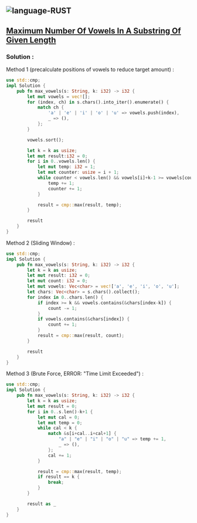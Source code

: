 ![language-RUST](https://img.shields.io/badge/%20-RUST-8d4004?style=for-the-badge&logo=RUST)
---

## [Maximum Number Of Vowels In A Substring Of Given Length](https://leetcode.com/problems/maximum-number-of-vowels-in-a-substring-of-given-length)

### Solution :

Method 1 (precalculate positions of vowels to reduce target amount) :
```rust
use std::cmp;
impl Solution {
    pub fn max_vowels(s: String, k: i32) -> i32 {
        let mut vowels = vec![];
        for (index, ch) in s.chars().into_iter().enumerate() {
            match ch {
                'a' | 'e' | 'i' | 'o' | 'u' => vowels.push(index),
                _ => (),
            };
        }

        vowels.sort();

        let k = k as usize;
        let mut result:i32 = 0;
        for i in 0..vowels.len() {
            let mut temp: i32 = 1;
            let mut counter: usize = i + 1;
            while counter < vowels.len() && vowels[i]+k-1 >= vowels[counter] {
                temp += 1;
                counter += 1;
            }

            result = cmp::max(result, temp);
        }

        result
    }
}
```

Method 2 (Sliding Window) :
```rust
use std::cmp;
impl Solution {
    pub fn max_vowels(s: String, k: i32) -> i32 {
        let k = k as usize;
        let mut result: i32 = 0;
        let mut count: i32 = 0;
        let mut vowels: Vec<char> = vec!['a', 'e', 'i', 'o', 'u'];
        let chars: Vec<char> = s.chars().collect();
        for index in 0..chars.len() {
            if index >= k && vowels.contains(&chars[index-k]) {
                count -= 1;
            }
            if vowels.contains(&chars[index]) {
                count += 1;
            }
            result = cmp::max(result, count);
        }

        result
    }
}
```

Method 3 (Brute Force, ERROR: "Time Limit Exceeded") :
```rust
use std::cmp;
impl Solution {
    pub fn max_vowels(s: String, k: i32) -> i32 {
        let k = k as usize;
        let mut result = 0;
        for i in 0..s.len()-k+1 {
            let mut cal = 0;
            let mut temp = 0;
            while cal < k {
                match &s[i+cal..i+cal+1] {
                    "a" | "e" | "i" | "o" | "u" => temp += 1,
                    _ => (),
                };
                cal += 1;
            }

            result = cmp::max(result, temp);
            if result == k {
                break;
            }
        }

        result as _
    }
}
```
